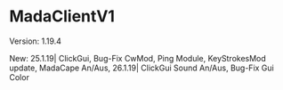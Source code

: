 # MadaClientV1

Version: 1.19.4

New: 25.1.19| ClickGui, Bug-Fix CwMod, Ping Module, KeyStrokesMod update, MadaCape An/Aus, 26.1.19| ClickGui Sound An/Aus, Bug-Fix Gui Color